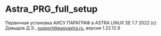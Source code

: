 # Astra_PRG_full_setup
Первичная установка АИСУ ПАРАГРАФ в ASTRA LINUX SE 1.7
2022 (c) Давыдов Д.Э., support@easyastra.ru, версия 1.22.12.9
